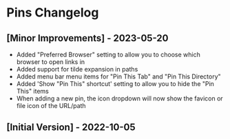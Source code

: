 # Pins Changelog

## [Minor Improvements] - 2023-05-20

- Added "Preferred Browser" setting to allow you to choose which browser to open links in
- Added support for tilde expansion in paths
- Added menu bar menu items for "Pin This Tab" and "Pin This Directory"
- Added 'Show "Pin This" shortcut' setting to allow you to hide the "Pin This" items
- When adding a new pin, the icon dropdown will now show the favicon or file icon of the URL/path

## [Initial Version] - 2022-10-05
